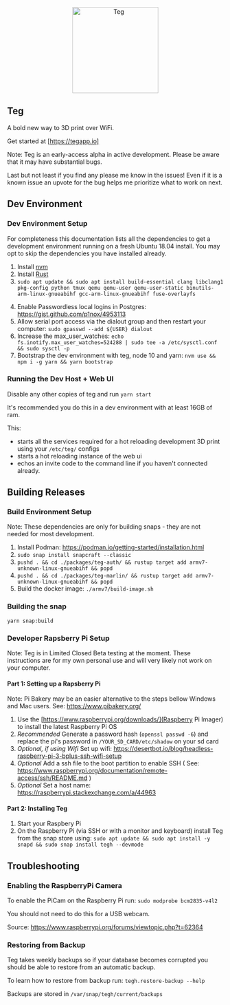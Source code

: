 <div align="center">
<img src="./packages/teg-web-ui/src/onboarding/landingPage/tegLogo.svg" alt="Teg" width="200"/>
</div>

## Teg

A bold new way to 3D print over WiFi.

Get started at [https://tegapp.io]

Note: Teg is an early-access alpha in active development. Please be aware that it may have substantial bugs.

Last but not least if you find any please me know in the issues! Even if it is a known issue an upvote for the bug helps me prioritize what to work on next.


## Dev Environment

### Dev Environment Setup

For completeness this documentation lists all the dependencies to get a development environment running on a fresh Ubuntu 18.04 install. You may opt to skip the dependencies you have installed already.

1. Install [nvm](https://github.com/creationix/nvm)
2. Install [Rust](https://rustup.rs/)
3. `sudo apt update && sudo apt install build-essential clang libclang1 pkg-config python tmux qemu qemu-user qemu-user-static binutils-arm-linux-gnueabihf gcc-arm-linux-gnueabihf fuse-overlayfs`
<!-- Removed until we need PG again: libssl-dev postgresql libpq-dev -->
4. Enable Passwordless local logins in Postgres: https://gist.github.com/p1nox/4953113
5. Allow serial port access via the dialout group and then restart your computer: `sudo gpasswd --add ${USER} dialout`
6. Increase the max_user_watches: `echo fs.inotify.max_user_watches=524288 | sudo tee -a /etc/sysctl.conf && sudo sysctl -p`
7. Bootstrap the dev environment with teg, node 10 and yarn:
`nvm use && npm i -g yarn && yarn bootstrap`


### Running the Dev Host + Web UI

Disable any other copies of teg and run `yarn start`

It's recommended you do this in a dev environment with at least 16GB of ram.

This:
* starts all the services required for a hot reloading development 3D print using your `/etc/teg/` configs
* starts a hot reloading instance of the web ui
* echos an invite code to the command line if you haven't connected already.


## Building Releases

### Build Environment Setup

Note: These dependencies are only for building snaps - they are not needed for most development.

1. Install Podman: https://podman.io/getting-started/installation.html
2. `sudo snap install snapcraft --classic`
3. `pushd . && cd ./packages/teg-auth/ && rustup target add armv7-unknown-linux-gnueabihf && popd`
4. `pushd . && cd ./packages/teg-marlin/ && rustup target add armv7-unknown-linux-gnueabihf && popd`
4. Build the docker image: `./armv7/build-image.sh`


### Building the snap

`yarn snap:build`


<!-- ### Running the test suite

Run `yarn test`
 -->

### Developer Rapsberry Pi Setup

Note: Teg is in Limited Closed Beta testing at the moment. These instructions are for my own personal use and will very likely not work on your computer.

#### Part 1: Setting up a Rapsberry Pi

Note: Pi Bakery may be an easier alternative to the steps bellow Windows and Mac users. See: https://www.pibakery.org/

1. Use the [https://www.raspberrypi.org/downloads/](Raspberry Pi Imager) to install the latest Raspberry Pi OS
2. *Recommended* Generate a password hash (`openssl passwd -6`) and replace the pi's password in `/YOUR_SD_CARD/etc/shadow` on your sd card
3. *Optional, if using Wifi* Set up wifi: https://desertbot.io/blog/headless-raspberry-pi-3-bplus-ssh-wifi-setup
4. *Optional* Add a ssh file to the boot partition to enable SSH ( See: https://www.raspberrypi.org/documentation/remote-access/ssh/README.md )
5. *Optional* Set a host name: https://raspberrypi.stackexchange.com/a/44963

#### Part 2: Installing Teg

1. Start your Raspbery Pi
2. On the Raspberry Pi (via SSH or with a monitor and keyboard) install Teg from the snap store using: `sudo apt update && sudo apt install -y snapd && sudo snap install tegh --devmode`
<!-- 3. Generate an invite code using: `tegh.add-invite` -->

## Troubleshooting

### Enabling the RaspberryPi Camera

To enable the PiCam on the Raspberry Pi run: `sudo modprobe bcm2835-v4l2`

You should not need to do this for a USB webcam.

Source: https://www.raspberrypi.org/forums/viewtopic.php?t=62364

### Restoring from Backup

Teg takes weekly backups so if your database becomes corrupted you should be able to restore from an automatic backup.

To learn how to restore from backup run: `tegh.restore-backup --help`

Backups are stored in `/var/snap/tegh/current/backups`

<!--
  TODO: I think the following information is out of date and no longer necessary to configure Teg:

  This will default the camera to 128x96px

  To increase the resolution run:

  `v4l2-ctl --set-fmt-video=width=1920,height=1088,pixelformat=4`

  ### Raspian

  Teg requires Raspbian Buster. To upgrade to Raspbian Buster see:

  https://www.raspberrypi.org/blog/buster-the-new-version-of-raspbian/
-->
